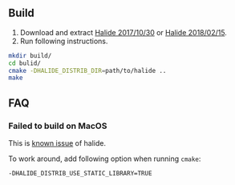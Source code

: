 ## Build

1. Download and extract [Halide 2017/10/30](https://github.com/halide/Halide/releases/tag/release_2017_10_30) or [Halide 2018/02/15](https://github.com/halide/Halide/releases/tag/release_2018_02_15).
2. Run following instructions.

```bash
mkdir build/
cd bulid/
cmake -DHALIDE_DISTRIB_DIR=path/to/halide ..
make
```

## FAQ

### Failed to build on MacOS

This is [known issue](https://github.com/halide/Halide/issues/2821) of halide.

To work around, add following option when running `cmake`:

```
-DHALIDE_DISTRIB_USE_STATIC_LIBRARY=TRUE
```
